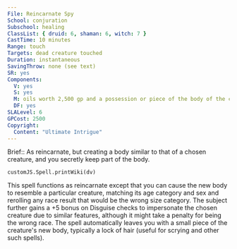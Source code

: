 ```yaml
---
File: Reincarnate Spy
School: conjuration
Subschool: healing
ClassList: { druid: 6, shaman: 6, witch: 7 }
CastTime: 10 minutes
Range: touch
Targets: dead creature touched
Duration: instantaneous
SavingThrow: none (see text)
SR: yes
Components:
  V: yes
  S: yes
  M: oils worth 2,500 gp and a possession or piece of the body of the creature to resemble
  DF: yes
SLALevel: 6
GPCost: 2500
Copyright:
  Content: "Ultimate Intrigue"
---
```

Brief:: As reincarnate, but creating a body similar to that of a chosen creature, and you secretly keep part of the body.

```dataviewjs
customJS.Spell.printWiki(dv)
```

This spell functions as reincarnate except that you can cause the new body to resemble a particular creature, matching its age  category and sex and rerolling any race result that would be the wrong size category. The subject further gains a +5 bonus on Disguise checks to impersonate the chosen creature due to similar features, although it might take a penalty for being the wrong race.  The spell automatically leaves you with a small piece of the creature's new body, typically a lock of hair (useful for scrying and other such spells).
